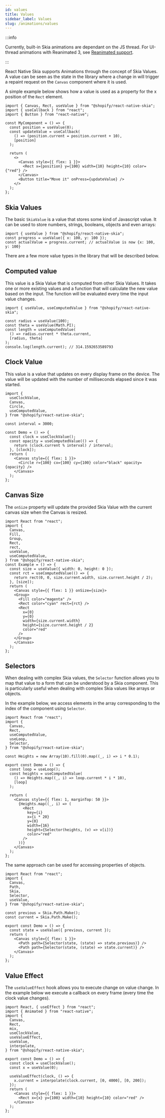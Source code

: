 ```yaml
---
id: values
title: Values
sidebar_label: Values
slug: /animations/values
---
```


:::info

Currently, built-in Skia animations are dependant on the JS thread.
For UI-thread animations with Reanimated 3, see [Reanimated support](/docs/animations/reanimated).

:::

React Native Skia supports Animations through the concept of Skia Values. A value can be seen as the state in the library where a change in will trigger a repaint request on the `Canvas` component where it is used.

A simple example below shows how a value is used as a property for the x position of the `Rect` element.

```tsx twoslash
import { Canvas, Rect, useValue } from "@shopify/react-native-skia";
import { useCallback } from "react";
import { Button } from "react-native";

const MyComponent = () => {
  const position = useValue(0);
  const updateValue = useCallback(
    () => (position.current = position.current + 10),
    [position]
  );

  return (
    <>
      <Canvas style={{ flex: 1 }}>
        <Rect x={position} y={100} width={10} height={10} color={"red"} />
      </Canvas>
      <Button title="Move it" onPress={updateValue} />
    </>
  );
};
```

## Skia Values

The basic `SkiaValue` is a value that stores some kind of Javascript value. It can be used to store numbers, strings, booleans, objects and even arrays:

```tsx twoslash
import { useValue } from "@shopify/react-native-skia";
const progress = useValue({ x: 100, y: 100 });
const actualValue = progress.current; // actualValue is now {x: 100, y: 100}
```

There are a few more value types in the library that will be described below.

## Computed value

This value is a Skia Value that is computed from other Skia Values.
It takes one or more existing values and a function that will calculate the new value based on the input. The function will be evaluated every time the input value changes.

```tsx twoslash
import { useValue, useComputedValue } from "@shopify/react-native-skia";

const radius = useValue(100);
const theta = useValue(Math.PI);
const length = useComputedValue(
  () => radius.current * theta.current,
  [radius, theta]
);
console.log(length.current); // 314.1592653589793
```

## Clock Value

This value is a value that updates on every display frame on the device.
The value will be updated with the number of milliseconds elapsed since it was started.

```tsx twoslash
import {
  useClockValue,
  Canvas,
  Circle,
  useComputedValue,
} from "@shopify/react-native-skia";

const interval = 3000;

const Demo = () => {
  const clock = useClockValue();
  const opacity = useComputedValue(() => {
    return (clock.current % interval) / interval;
  }, [clock]);
  return (
    <Canvas style={{ flex: 1 }}>
      <Circle r={100} cx={100} cy={100} color="black" opacity={opacity} />
    </Canvas>
  );
};
```

## Canvas Size

The `onSize` property will update the provided Skia Value with the current canvas size when the Canvas is resized.

```tsx twoslash
import React from "react";
import {
  Canvas,
  Fill,
  Group,
  Rect,
  rect,
  useValue,
  useComputedValue,
} from "@shopify/react-native-skia";
const Example = () => {
  const size = useValue({ width: 0, height: 0 });
  const rct = useComputedValue(() => {
    return rect(0, 0, size.current.width, size.current.height / 2);
  }, [size]);
  return (
    <Canvas style={{ flex: 1 }} onSize={size}>
    <Group>
      <Fill color="magenta" />
      <Rect color="cyan" rect={rct} />
      <Rect
        x={0}
        y={0}
        width={size.current.width}
        height={size.current.height / 2}
        color="red"
      />
    </Group>
    </Canvas>
  );
};
```

## Selectors

When dealing with complex Skia values, the `Selector` function allows you to map that value to a form that can be understood by a Skia component. This is particularly useful when dealing with complex Skia values like arrays or objects.

In the example below, we access elements in the array corresponding to the index of the component using `Selector`.

```tsx twoslash
import React from "react";
import {
  Canvas,
  Rect,
  useComputedValue,
  useLoop,
  Selector,
} from "@shopify/react-native-skia";

const Heights = new Array(10).fill(0).map((_, i) => i * 0.1);

export const Demo = () => {
  const loop = useLoop();
  const heights = useComputedValue(
    () => Heights.map((_, i) => loop.current * i * 10),
    [loop]
  );

  return (
    <Canvas style={{ flex: 1, marginTop: 50 }}>
      {Heights.map((_, i) => (
        <Rect
          key={i}
          x={i * 20}
          y={0}
          width={16}
          height={Selector(heights, (v) => v[i])}
          color="red"
        />
      ))}
    </Canvas>
  );
};
```

The same approach can be used for accessing properties of objects.

```tsx twoslash
import React from "react";
import {
  Canvas,
  Path,
  Skia,
  Selector,
  useValue,
} from "@shopify/react-native-skia";

const previous = Skia.Path.Make();
const current = Skia.Path.Make();

export const Demo = () => {
  const state = useValue({ previous, current });
  return (
    <Canvas style={{ flex: 1 }}>
      <Path path={Selector(state, (state) => state.previous)} />
      <Path path={Selector(state, (state) => state.current)} />
    </Canvas>
  );
};
```

## Value Effect

The `useValueEffect` hook allows you to execute change on value change.
In the example below we execute a callback on every frame (every time the clock value changes).

```tsx twoslash
import React, { useEffect } from "react";
import { Animated } from "react-native";
import {
  Canvas,
  Rect,
  mix,
  useClockValue,
  useValueEffect,
  useValue,
  interpolate,
} from "@shopify/react-native-skia";

export const Demo = () => {
  const clock = useClockValue();
  const x = useValue(0);

  useValueEffect(clock, () => {
    x.current = interpolate(clock.current, [0, 4000], [0, 200]);
  });
  return (
    <Canvas style={{ flex: 1 }}>
      <Rect x={x} y={100} width={10} height={10} color="red" />
    </Canvas>
  );
};
```
